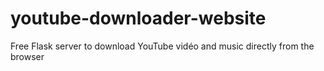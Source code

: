 # youtube-downloader-website
Free Flask  server to download YouTube vidéo and music directly from the browser
